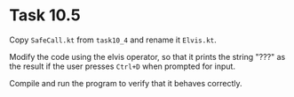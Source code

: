 # Task 10.5

Copy `SafeCall.kt` from `task10_4` and rename it `Elvis.kt`.

Modify the code using the elvis operator, so that it prints the string "???"
as the result if the user presses `Ctrl+D` when prompted for input.

Compile and run the program to verify that it behaves correctly.
